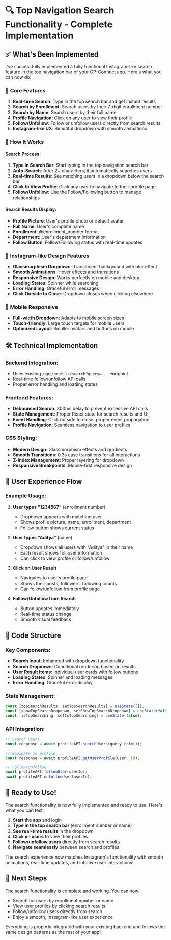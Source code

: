# 🔍 Top Navigation Search Functionality - Complete Implementation

## ✅ What's Been Implemented

I've successfully implemented a fully functional Instagram-like search feature in the top navigation bar of your GP-Connect app. Here's what you can now do:

### 🎯 **Core Features**

1. **Real-time Search**: Type in the top search bar and get instant results
2. **Search by Enrollment**: Search users by their 7-digit enrollment number
3. **Search by Name**: Search users by their full name
4. **Profile Navigation**: Click on any user to view their profile
5. **Follow/Unfollow**: Follow or unfollow users directly from search results
6. **Instagram-like UX**: Beautiful dropdown with smooth animations

### 🚀 **How It Works**

#### **Search Process:**
1. **Type in Search Bar**: Start typing in the top navigation search bar
2. **Auto-Search**: After 2+ characters, it automatically searches users
3. **Real-time Results**: See matching users in a dropdown below the search bar
4. **Click to View Profile**: Click any user to navigate to their profile page
5. **Follow/Unfollow**: Use the Follow/Following button to manage relationships

#### **Search Results Display:**
- **Profile Picture**: User's profile photo or default avatar
- **Full Name**: User's complete name
- **Enrollment**: @enrollment_number format
- **Department**: User's department information
- **Follow Button**: Follow/Following status with real-time updates

### 🎨 **Instagram-like Design Features**

- **Glassmorphism Dropdown**: Translucent background with blur effect
- **Smooth Animations**: Hover effects and transitions
- **Responsive Design**: Works perfectly on mobile and desktop
- **Loading States**: Spinner while searching
- **Error Handling**: Graceful error messages
- **Click Outside to Close**: Dropdown closes when clicking elsewhere

### 📱 **Mobile Responsive**

- **Full-width Dropdown**: Adapts to mobile screen sizes
- **Touch-friendly**: Large touch targets for mobile users
- **Optimized Layout**: Smaller avatars and buttons on mobile

## 🛠️ **Technical Implementation**

### **Backend Integration:**
- Uses existing `/api/profile/search?query=...` endpoint
- Real-time follow/unfollow API calls
- Proper error handling and loading states

### **Frontend Features:**
- **Debounced Search**: 300ms delay to prevent excessive API calls
- **State Management**: Proper React state for search results and UI
- **Event Handling**: Click outside to close, proper event propagation
- **Profile Navigation**: Seamless navigation to user profiles

### **CSS Styling:**
- **Modern Design**: Glassmorphism effects and gradients
- **Smooth Transitions**: 0.3s ease transitions for all interactions
- **Z-index Management**: Proper layering for dropdown
- **Responsive Breakpoints**: Mobile-first responsive design

## 🎯 **User Experience Flow**

### **Example Usage:**

1. **User types "1234567"** (enrollment number)
   - Dropdown appears with matching user
   - Shows profile picture, name, enrollment, department
   - Follow button shows current status

2. **User types "Aditya"** (name)
   - Dropdown shows all users with "Aditya" in their name
   - Each result shows full user information
   - Can click to view profile or follow/unfollow

3. **Click on User Result**
   - Navigates to user's profile page
   - Shows their posts, followers, following counts
   - Can follow/unfollow from profile page

4. **Follow/Unfollow from Search**
   - Button updates immediately
   - Real-time status change
   - Smooth visual feedback

## 🔧 **Code Structure**

### **Key Components:**
- **Search Input**: Enhanced with dropdown functionality
- **Search Dropdown**: Conditional rendering based on results
- **User Result Items**: Individual user cards with follow buttons
- **Loading States**: Spinner and loading messages
- **Error Handling**: Graceful error display

### **State Management:**
```javascript
const [topSearchResults, setTopSearchResults] = useState([]);
const [showTopSearchDropdown, setShowTopSearchDropdown] = useState(false);
const [isTopSearching, setIsTopSearching] = useState(false);
```

### **API Integration:**
```javascript
// Search users
const response = await profileAPI.searchUsers(query.trim());

// Navigate to profile
const response = await profileAPI.getUserProfile(user._id);

// Follow/Unfollow
await profileAPI.followUser(userId);
await profileAPI.unfollowUser(userId);
```

## 🎉 **Ready to Use!**

The search functionality is now fully implemented and ready to use. Here's what you can test:

1. **Start the app** and login
2. **Type in the top search bar** (enrollment number or name)
3. **See real-time results** in the dropdown
4. **Click on users** to view their profiles
5. **Follow/unfollow users** directly from search results
6. **Navigate seamlessly** between search and profiles

The search experience now matches Instagram's functionality with smooth animations, real-time updates, and intuitive user interactions!

## 🚀 **Next Steps**

The search functionality is complete and working. You can now:
- Search for users by enrollment number or name
- View user profiles by clicking search results
- Follow/unfollow users directly from search
- Enjoy a smooth, Instagram-like user experience

Everything is properly integrated with your existing backend and follows the same design patterns as the rest of your app!
